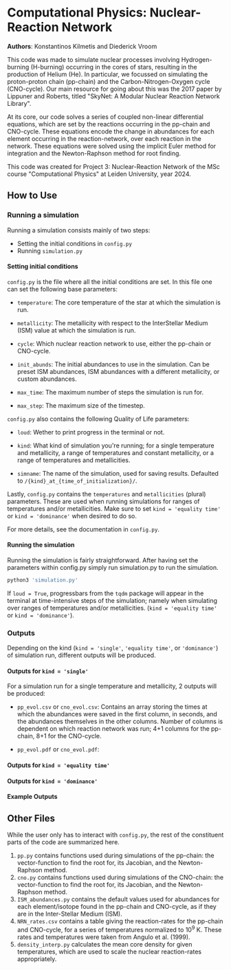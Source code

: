 # Computational Physics: Nuclear-Reaction Network

**Authors**: Konstantinos Kilmetis and Diederick Vroom

This code was made to simulate nuclear processes involving Hydrogen-burning (H-burning) occurring in the cores of stars, resulting in the production of Helium (He). In particular, we focussed on simulating the proton-proton chain (pp-chain) and the Carbon-Nitrogen-Oxygen cycle (CNO-cycle). Our main resource for going about this was the 2017 paper by Lippuner and Roberts, titled "SkyNet: A Modular Nuclear Reaction Network Library". 

At its core, our code solves a series of coupled non-linear differential equations, which are set by the reactions occurring in the pp-chain and CNO-cycle. These equations encode the change in abundances for each element occurring in the reaction-network, over each reaction in the network. These equations were solved using the implicit Euler method for integration and the Newton-Raphson method for root finding.

This code was created for Project 3: Nuclear-Reaction Network of the MSc course "Computational Physics" at Leiden University, year 2024.

## How to Use

### Running a simulation

Running a simulation consists mainly of two steps:

* Setting the initial conditions in `config.py`
* Running `simulation.py`

#### Setting initial conditions

`config.py` is the file where all the initial conditions are set. In this file one can set the following base parameters:

* `temperature`: The core temperature of the star at which the simulation is run.

* `metallicity`: The metallicity with respect to the InterStellar Medium (ISM) value at which the simulation is run.

* `cycle`: Which nuclear reaction network to use, either the pp-chain or CNO-cycle.

* `init_abunds`: The initial abundances to use in the simulation. Can be preset ISM abundances, ISM abundances with a different metallicity, or custom abundances.

* `max_time`: The maximum number of steps the simulation is run for.

* `max_step`: The maximum size of the timestep.

`config.py` also contains the following Quality of Life parameters:

* `loud`: Wether to print progress in the terminal or not.

* `kind`: What kind of simulation you're running; for a single temperature and metallicity, a range of temperatures and constant metallicity, or a range of temperatures and metallicities.

* `simname`: The name of the simulation, used for saving results. Defaulted to `/{kind}_at_{time_of_initialization}/`.

Lastly, `config.py` contains the `temperatures` and `metallicities` (plural) parameters. These are used when running simulations for ranges of temperatures and/or metallicities. Make sure to set `kind = 'equality time'` or `kind = 'dominance'` when desired to do so.

For more details, see the documentation in `config.py`.

#### Running the simulation

Running the simulation is fairly straightforward. After having set the parameters within config.py simply run simulation.py to run the simulation.

```bash
python3 'simulation.py'
```

If `loud = True`, progressbars from the `tqdm` package will appear in the terminal at time-intensive steps of the simulation; namely when simulating over ranges of temperatures and/or metallicities. (`kind = 'equality time'` or `kind = 'dominance'`).

### Outputs

Depending on the kind (`kind = 'single'`, `'equality time'`, or `'dominance'`) of simulation run, different outputs will be produced.

#### Outputs for `kind = 'single'`

For a simulation run for a single temperature and metallicity, 2 outputs will be produced:

* `pp_evol.csv` or `cno_evol.csv`: Contains an array storing the times at which the abundances were saved in the first column, in seconds, and the abundances themselves in the other columns. Number of columns is dependent on which reaction network was run; 4+1 columns for the pp-chain, 8+1 for the CNO-cycle. 

* `pp_evol.pdf` or `cno_evol.pdf`:

#### Outputs for `kind = 'equality time'`

#### Outputs for `kind = 'dominance'`

#### Example Outputs

## Other Files

While the user only has to interact with `config.py`, the rest of the constituent parts of the code are summarized here.

1. `pp.py` contains functions used during simulations of the pp-chain: the vector-function to find the root for, its Jacobian, and the Newton-Raphson method.
2. `cno.py` contains functions used during simulations of the CNO-chain: the vector-function to find the root for, its Jacobian, and the Newton-Raphson method.
3. `ISM_abundances.py` contains the default values used for abundances for each element/isotope found in the pp-chain and CNO-cycle, as if they are in the Inter-Stellar Medium (ISM).
4. `NRN_rates.csv` contains a table giving the reaction-rates for the pp-chain and CNO-cycle, for a series of temperatures normalized to $10^9$ K. These rates and temperatures were taken from Angulo et al. (1999).
5. `density_interp.py` calculates the mean core density for given temperatures, which are used to scale the nuclear reaction-rates appropriately.